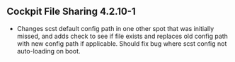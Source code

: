 ## Cockpit File Sharing 4.2.10-1

* Changes scst default config path in one other spot that was initially missed, and adds check to see if file exists and replaces old config path with new config path if applicable. Should fix bug where scst config not auto-loading on boot.